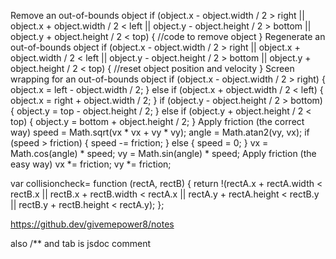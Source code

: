 Remove an out-of-bounds object
if (object.x - object.width / 2 > right ||
object.x + object.width / 2 < left ||
object.y - object.height / 2 > bottom ||
object.y + object.height / 2 < top) {
//code to remove object
}
Regenerate an out-of-bounds object
if (object.x - object.width / 2 > right ||
object.x + object.width / 2 < left ||
object.y - object.height / 2 > bottom ||
object.y + object.height / 2 < top) {
//reset object position and velocity
}
Screen wrapping for an out-of-bounds object
if (object.x - object.width / 2 > right) {
object.x = left - object.width / 2;
} else if (object.x + object.width / 2 < left) {
object.x = right + object.width / 2;
} if (object.y - object.height / 2 > bottom) {
object.y = top - object.height / 2;
} else if (object.y + object.height / 2 < top) {
object.y = bottom + object.height / 2;
}
Apply friction (the correct way)
speed = Math.sqrt(vx * vx + vy * vy);
angle = Math.atan2(vy, vx);
if (speed > friction) {
speed -= friction;
} else {
speed = 0;
}
vx = Math.cos(angle) * speed;
vy = Math.sin(angle) * speed;
Apply friction (the easy way)
vx *= friction;
vy *= friction;

var collisioncheck= function (rectA, rectB) {
  return !(rectA.x + rectA.width < rectB.x ||
           rectB.x + rectB.width < rectA.x ||
           rectA.y + rectA.height < rectB.y ||
           rectB.y + rectB.height < rectA.y);
};


https://github.dev/givemepower8/notes

also /** and tab is jsdoc comment
